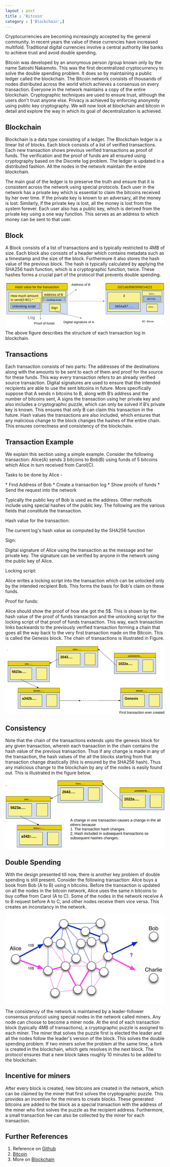 ```yaml
---
layout : post
title : 'Bitcoin'
category : ['Blockchain',]
---
```


Cryptocurrencies are becoming increasingly accepted by the general community. In recent years the value of these currencies have increased multifold. Traditional digital currencies involve a central authority like banks to achieve trust and avoid double spending.

Bitcoin was developed by an anonymous person /group known only by the name Satoshi Nakamoto. This was the first decentralized cryptocurrency to solve the double spending problem. It does so by maintaining a public ledger called the blockchain. The Bitcoin network consists of thousands of nodes distributed across the world which achieves a consensus on every transaction. Everyone in the network maintains a copy of the entire blockchain. Cryptographic techniques are used to ensure trust, although the users don't trust anyone else. Privacy is achieved by enforcing anonymity using public key cryptography. We will now look at blockchain and bitcoin in detail and explore the way in which its goal of decentralization is achieved.

## Blockchain

Blockchain is a data type consisting of a ledger. The Blockchain ledger is a linear list of blocks. Each block consists of a list of verified transactions. Each new transaction shows previous verified transactions as proof of funds. The verification and the proof of funds are all ensured using cryptography based on the Discrete log problem. The ledger is updated in a distributed fashion. All the nodes in the network maintain the entire blockchain.

The main goal of the ledger is to preserve the truth and ensure that it is consistent across the network using special protocols. Each user in the network has a private key which is essential to claim the bitcoins received by her over time. If the private key is known to an adversary, all the money is lost. Similarly, if the private key is lost, all the money is lost from the system forever. Each user also has a public key, which is derived from the private key using a one way function. This serves as an address to which money can be sent to that user.

## Block

A Block consists of a list of transactions and is typically restricted to 4MB of size. Each block also consists of a header which contains metadata such as a timestamp and the size of the block. Furthermore it also stores the hash value of the previous block. The hash is typically calculated by applying the SHA256 hash function, which is a cryptographic function, twice. These hashes forms a crucial part of the protocol that prevents double spending.

<p style="text-align: center;">
<img src="/images/image4.png" align="center">
</p>

The above figure describes the structure of each transaction log in blockchain.

## Transactions

Each transaction consists of two parts: The addresses of the destinations along with the amounts to be sent to each of them and proof for the source for these funds. This way every transaction refers to an already verified source transaction. Digital signatures are used to ensure that the intended recipients are able to use the sent bitcoins in future. More specifically suppose that A sends n bitcoins to B, along with B’s address and the number of bitcoins sent, A signs the transaction using her private key and also includes a cryptographic puzzle, which can only be solved if B’s private key is known. This ensures that only B can claim this transaction in the future. Hash values the transactions are also included, which ensures that any malicious change to the block changes the hashes of the entire chain. This ensures correctness and consistency of the blockchain.

## Transaction Example

We explain this section using a simple example. Consider the following transaction: Alice(A) sends 3 bitcoins to Bob(B) using funds of 5 bitcoins which Alice in turn received from Carol(C).

<p style="text-style: bold;">
Tasks to be done by Alice -
</p>
* Find Address of Bob
* Create a transaction log
* Show proofs of funds
* Send the request into the network

Typically the public key of Bob is used as the address. Other methods include using special hashes of the public key. The following are the various fields that constitute the transaction.

<p style="text-style: bold;">
Hash value for the transaction:
</p> The current log's hash value as computed by the SHA256 function

<p style="text-style: bold;">
Sign:
</p> Digital signature of Alice using the transaction as the message and her private key. The signature can be verified by anyone in the network using the public key of Alice.

<p style="text-style: bold;">
Locking script:
</p> Alice writes a locking script into the transaction which can be unlocked only by the intended recipient Bob. This forms the basis for Bob's claim on these funds.

<p style="text-style: bold;">
Proof for funds:
</p> Alice should show the proof of how she got the 5$. This is shown by the hash value of the proof of funds transaction and the unlocking script for the locking script of that proof of funds transaction. This way, each transaction links backwards to the previously verified transaction forming a chain that goes all the way back to the very first transaction made on the Bitcoin. This is called the Genesis block. The chain of transactions is illustrated in Figure.

<p style="text-align: center;">
<img src="/images/image2.png" align="center">
</p>

## Consistency

Note that the chain of the transactions extends upto the genesis block for any given transaction, wherein each transaction in the chain contains the hash value of the previous transaction. Thus if any change is made in any of the transaction, the hash values of the all the blocks starting from that transaction change drastically (this is ensured by the SHA256 hash). Thus any malicious change to the blockchain by any of the nodes is easily found out. This is illustrated in the figure below.

<p style="text-align: center;">
<img src="/images/image1.png" align="center">
</p>

## Double Spending

With the design presented till now, there is another key problem of double spending is still present. Consider the following transaction: Alice buys a book from Bob (A to B) using n bitcoins. Before the transaction is updated on all the nodes in the bitcoin network, Alice uses the same n bitcoins to buy coffee from Carol (A to C). Some of the nodes in the network receive A to B request before A to C, and other nodes receive them vice versa. This creates an inconstancy in the network.

<p style="text-align: center;">
<img src="/images/image3.png" align="center">
</p>

The consistency of the network is maintained by a leader-follower consensus protocol using special nodes in the network called miners. Any node can choose to become a miner node. At the end of each transaction block (typically 4MB of transactions), a cryptographic puzzle is assigned to each miner. The miner that solves the puzzle first is elected the leader and all the nodes follow the leader's version of the block. This solves the double spending problem. If two miners solve the problem at the same time, a fork is created in the blockchain, which gets resolves in the next block. The protocol ensures that a new block takes roughly 10 minutes to be added to the blockchain.

## Incentive for miners

After every block is created, new bitcoins are created in the network, which can be claimed by the miner that first solves the cryptographic puzzle. This provides an incentive for the miners to create blocks. These generated bitcoins are added to the block as a special transaction with the address of the miner who first solves the puzzle as the recipient address.  Furthermore, a small transaction fee can also be collected by the miner for each transaction.

## Further References

1. Reference on [Github](https://github.com/bitcoin/bitcoin)
2. [Bitcoin](https://bitcoin.org/bitcoin.pdf)
3. More on [Blockchain](https://steemit.com/crypto/@sabithaliti/what-is-blockchain)
